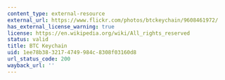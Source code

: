 ```yaml
---
content_type: external-resource
external_url: https://www.flickr.com/photos/btckeychain/9608461972/
has_external_license_warning: true
license: https://en.wikipedia.org/wiki/All_rights_reserved
status: valid
title: BTC Keychain
uid: 1ee78b38-3217-4749-984c-8308f03160d8
url_status_code: 200
wayback_url: ''
---
```

